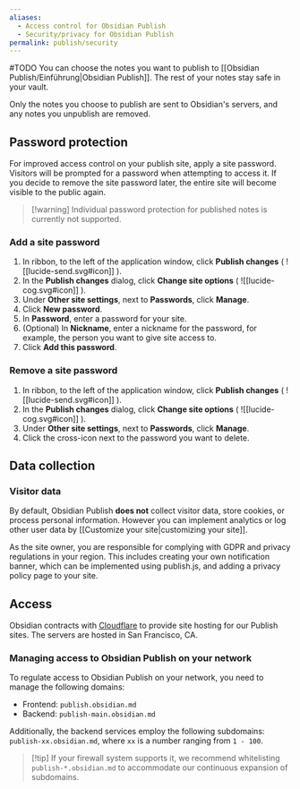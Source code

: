 ```yaml
---
aliases:
  - Access control for Obsidian Publish
  - Security/privacy for Obsidian Publish
permalink: publish/security
---
```

#TODO
You can choose the notes you want to publish to [[Obsidian Publish/Einführung|Obsidian Publish]]. The rest of your notes stay safe in your vault.

Only the notes you choose to publish are sent to Obsidian's servers, and any notes you unpublish are removed.

## Password protection

For improved access control on your publish site, apply a site password. Visitors will be prompted for a password when attempting to access it. If you decide to remove the site password later, the entire site will become visible to the public again.

> [!warning] Individual password protection for published notes is currently not supported.

### Add a site password

1. In ribbon, to the left of the application window, click **Publish changes** ( ![[lucide-send.svg#icon]] ).
2. In the **Publish changes** dialog, click **Change site options** ( ![[lucide-cog.svg#icon]] ).
3. Under **Other site settings**, next to **Passwords**, click **Manage**.
4. Click **New password**.
5. In **Password**, enter a password for your site.
6. (Optional) In **Nickname**, enter a nickname for the password, for example, the person you want to give site access to.
7. Click **Add this password**.

### Remove a site password

1. In ribbon, to the left of the application window, click **Publish changes** ( ![[lucide-send.svg#icon]] ).
2. In the **Publish changes** dialog, click **Change site options** ( ![[lucide-cog.svg#icon]] ).
3. Under **Other site settings**, next to **Passwords**, click **Manage**.
5. Click the cross-icon next to the password you want to delete.

## Data collection
### Visitor data

By default, Obsidian Publish **does not** collect visitor data, store cookies, or process personal information. However you can implement analytics or log other user data by [[Customize your site|customizing your site]].

As the site owner, you are responsible for complying with GDPR and privacy regulations in your region. This includes creating your own notification banner, which can be implemented using publish.js, and adding a privacy policy page to your site.

## Access

Obsidian contracts with [Cloudflare](https://www.cloudflare.com) to provide site hosting for our Publish sites. The servers are hosted in San Francisco, CA.

### Managing access to Obsidian Publish on your network

To regulate access to Obsidian Publish on your network, you need to manage the following domains:

- Frontend: `publish.obsidian.md`
- Backend: `publish-main.obsidian.md`

Additionally, the backend services employ the following subdomains: `publish-xx.obsidian.md`, where `xx` is a number ranging from `1 - 100`.

> [!tip] If your firewall system supports it, we recommend whitelisting `publish-*.obsidian.md` to accommodate our continuous expansion of subdomains.

